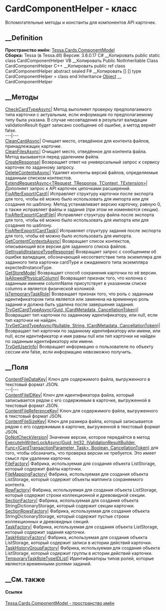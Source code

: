 # CardComponentHelper - класс
Вспомогательные методы и константы для компонентов API карточек.
## __Definition
 **Пространство имён:**
[Tessa.Cards.ComponentModel](N_Tessa_Cards_ComponentModel.htm)  
 **Сборка:** Tessa (в Tessa.dll) Версия: 3.6.0.17
C# __Копировать
     public static class CardComponentHelper
VB __Копировать
     Public NotInheritable Class CardComponentHelper
C++ __Копировать
     public ref class CardComponentHelper abstract sealed
F# __Копировать
     [<AbstractClassAttribute>]
    [<SealedAttribute>]
    type CardComponentHelper = class end
Inheritance
    [Object](https://learn.microsoft.com/dotnet/api/system.object) __ CardComponentHelper
##  __Методы
[CheckCardTypeAsync](M_Tessa_Cards_ComponentModel_CardComponentHelper_CheckCardTypeAsync.htm)|
Метод выполняет проверку предполагаемого типа карточки с актуальным, если
информация по предполагаемому типу была указана. В случае несовпадения в
результат валидации validationResult будет записано сообщение об ошибке, а
метод вернёт false.  
---|---  
[CleanCardAsync](M_Tessa_Cards_ComponentModel_CardComponentHelper_CleanCardAsync.htm)|
Очищает место, отведённое для контента файлов, принадлежащих карточке.  
[CleanFilesAsync](M_Tessa_Cards_ComponentModel_CardComponentHelper_CleanFilesAsync.htm)|
Очищает место, отведённое для контента файла. Метод вызывается перед удалением
файла.  
[CreateResponse](M_Tessa_Cards_ComponentModel_CardComponentHelper_CreateResponse.htm)|
Возвращает ответ на универсальный запрос к сервису карточек по заданному
запросу.  
[DeleteContentsAsync](M_Tessa_Cards_ComponentModel_CardComponentHelper_DeleteContentsAsync.htm)|
Удаляет контенты версий файлов, определяемые заданным списком контекстов.  
[ExtendRequestAsync<TRequest, TResponse, TContext,
TExtension>](M_Tessa_Cards_ComponentModel_CardComponentHelper_ExtendRequestAsync__4.htm)|
Дополняет запрос к API карточек цепочками расширений.  
[FixAfterExport(Card)](M_Tessa_Cards_ComponentModel_CardComponentHelper_FixAfterExport.htm)|
Исправляет структуру карточки после экспорта для того, чтобы её можно было
использовать для импорта или для создания по шаблону. Метод устанавливает
версию карточку, равную 0, а также исправляет файлы и задания (при этом не
изменяются секции).  
[FixAfterExport(CardFile)](M_Tessa_Cards_ComponentModel_CardComponentHelper_FixAfterExport_1.htm)|
Исправляет структуру файла после экспорта для того, чтобы её можно было
использовать для импорта или для создания по шаблону.  
[FixAfterExport(CardTask)](M_Tessa_Cards_ComponentModel_CardComponentHelper_FixAfterExport_2.htm)|
Исправляет структуру задания после экспорта для того, чтобы её можно было
использовать для импорта.  
[GetContentContextsAsync](M_Tessa_Cards_ComponentModel_CardComponentHelper_GetContentContextsAsync.htm)|
Возвращает список контекстов, описывающий все версии для заданного списка
файлов.  
[GetInvalidInstanceTypeResponse<TResponse>](M_Tessa_Cards_ComponentModel_CardComponentHelper_GetInvalidInstanceTypeResponse__1.htm)|
Возвращает запрос с сообщением об ошибке валидации, обозначающей
несоответствие типа экземпляра для заданного типа карточки cardType и
ожидаемого типа экземпляра expectedInstanceType.  
[GetStoreMode](M_Tessa_Cards_ComponentModel_CardComponentHelper_GetStoreMode.htm)|
Возвращает способ сохранения карточки по её версии.  
[IsAllowedPhysicalColumn](M_Tessa_Cards_ComponentModel_CardComponentHelper_IsAllowedPhysicalColumn.htm)|
Возвращает признак того, что колонка с заданным именем columnName присутствует
в указанном списке columns и является физической колонкой.  
[IsTemporaryTaskRole](M_Tessa_Cards_ComponentModel_CardComponentHelper_IsTemporaryTaskRole.htm)|
Возвращает признак того, что роль с заданным идентификатором типа является или
заменена на временную роль задания и должна быть удалена после завершения
задания.  
[TryGetCardTypeAsync(Guid, ICardMetadata,
CancellationToken)](M_Tessa_Cards_ComponentModel_CardComponentHelper_TryGetCardTypeAsync.htm)|
Возвращает тип карточки по заданному идентификатору, или null, если тип
карточки не найден.  
[TryGetCardTypeAsync(Nullable<Guid>, String, ICardMetadata,
CancellationToken)](M_Tessa_Cards_ComponentModel_CardComponentHelper_TryGetCardTypeAsync_1.htm)|
Возвращает тип карточки по заданному идентификатору или имени, или null, если
идентификатор и имя равны null или тип карточки не найден по заданным
идентификатору или имени.  
[TryGetUserInfo](M_Tessa_Cards_ComponentModel_CardComponentHelper_TryGetUserInfo.htm)|
Возвращает информацию о пользователе по объекту сессии или false, если
информацию невозможно получить.  
## __Поля
[ContentFileDataKey](F_Tessa_Cards_ComponentModel_CardComponentHelper_ContentFileDataKey.htm)|
Ключ для содержимого файла, выгруженного в текстовый формат JSON.  
---|---  
[ContentFileIDKey](F_Tessa_Cards_ComponentModel_CardComponentHelper_ContentFileIDKey.htm)|
Ключ для идентификатора файла, который записывается рядом с его содержимым в
карточке, выгруженной в текстовый формат JSON.  
[ContentFileReferenceKey](F_Tessa_Cards_ComponentModel_CardComponentHelper_ContentFileReferenceKey.htm)|
Ключ для содержимого файла, выгруженного в текстовый формат JSON.  
[ContentFileSizeKey](F_Tessa_Cards_ComponentModel_CardComponentHelper_ContentFileSizeKey.htm)|
Ключ для размера файла, который записывается рядом с его содержимым в
карточке, выгруженной в текстовый формат JSON.  
[DoNotCheckVersion](F_Tessa_Cards_ComponentModel_CardComponentHelper_DoNotCheckVersion.htm)|
Значение версии, которое передаётся в метод [ExecuteInWriterLockAsync(Guid,
Int32, IValidationResultBuilder, Func<ICardTransactionParameter, Task>,
Boolean,
CancellationToken)](M_Tessa_Cards_ComponentModel_ICardTransactionStrategy_ExecuteInWriterLockAsync.htm)
для того, чтобы обозначить, что проверка версии не требуется. Это имеет смысл
при удалении карточки.  
[FileFactory](F_Tessa_Cards_ComponentModel_CardComponentHelper_FileFactory.htm)|
Фабрика, используемая для создания объекта ListStorage<CardFile>, который
содержит файлы карточки.  
[FileMappingFactory](F_Tessa_Cards_ComponentModel_CardComponentHelper_FileMappingFactory.htm)|
Фабрика, используемая для создания объекта
ListStorage<CardFileContentMapping>, который содержит объекты маппинга
сохраняемого контента.  
[RowFactory](F_Tessa_Cards_ComponentModel_CardComponentHelper_RowFactory.htm)|
Фабрика, используемая для создания объекта ListStorage<CardRow>, который
содержит строки коллекционной и древовидной секции.  
[SectionFactory](F_Tessa_Cards_ComponentModel_CardComponentHelper_SectionFactory.htm)|
Фабрика, используемая для создания объекта
StringDictionaryStorage<CardSection>, который содержит секции карточки.  
[SectionRowsFactory](F_Tessa_Cards_ComponentModel_CardComponentHelper_SectionRowsFactory.htm)|
Фабрика, используемая для создания объекта StringDictionaryStorage<CardRow>,
который содержит пустые строки коллекционных и древовидных секций.  
[TaskFactory](F_Tessa_Cards_ComponentModel_CardComponentHelper_TaskFactory.htm)|
Фабрика, используемая для создания объекта ListStorage<CardTask>, который
содержит задания карточки.  
[TaskHistoryFactory](F_Tessa_Cards_ComponentModel_CardComponentHelper_TaskHistoryFactory.htm)|
Фабрика, используемая для создания объекта ListStorage<CardTaskHistoryItem>,
который содержит записи в истории действий карточки.  
[TaskHistoryGroupFactory](F_Tessa_Cards_ComponentModel_CardComponentHelper_TaskHistoryGroupFactory.htm)|
Фабрика, используемая для создания объекта ListStorage<CardTaskHistoryGroup>,
который содержит группы в истории действий карточки.  
[TemporaryTaskRoleTypeIDList](F_Tessa_Cards_ComponentModel_CardComponentHelper_TemporaryTaskRoleTypeIDList.htm)|
Идентификаторы типов ролей, которые являются временными ролями заданий.  
## __См. также
#### Ссылки
[Tessa.Cards.ComponentModel - пространство
имён](N_Tessa_Cards_ComponentModel.htm)
